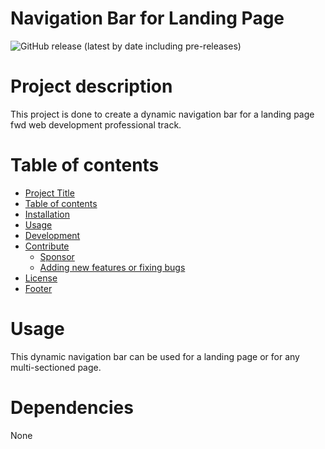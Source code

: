 # Navigation Bar for Landing Page

![GitHub release (latest by date including pre-releases)](https://img.shields.io/github/v/release/navendu-pottekkat/awesome-readme?include_prereleases)

# Project description

This project is done to create a dynamic navigation bar for a landing page fwd web development professional track.

# Table of contents

- [Project Title](#project-title)
- [Table of contents](#table-of-contents)
- [Installation](#installation)
- [Usage](#usage)
- [Development](#development)
- [Contribute](#contribute)
  - [Sponsor](#sponsor)
  - [Adding new features or fixing bugs](#adding-new-features-or-fixing-bugs)
- [License](#license)
- [Footer](#footer)

# Usage

This dynamic navigation bar can be used for a landing page or for any multi-sectioned page.

# Dependencies

None
